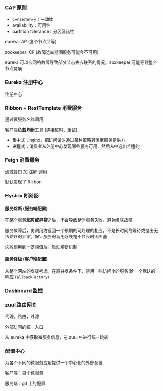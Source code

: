 ### CAP 原则

- consistency：一致性
- availability：可用性
- partition tolerance：分区容错性

eureka: AP (各个节点平等)

zookeeper: CP (故障选举期间服务可能会不可用)

eureka 可以应网络故障导致部分节点失去联系的情况，zookeeper 可能导致整个节点瘫痪



### Eureka 注册中心

注册中心



### Ribbon + RestTemplate 消费服务

通过微服务名称调用

客户端**负载均衡**工具 (连接超时，重试)

- 集中式：nginx，把访问请求通过某种策略转发至服务提供方
- 进程式：消费者从注册中心发现哪些服务可用，然后从中选出合适的





### Feign 消费服务

通过接口 加 注解 调用

默认实现了 Ribbon



### Hystrix 断路器



#### 服务熔断 (服务端配置)

在某个服务**超时或异常**之后，不会导致整体服务失败，避免级联故障

服务故障后，向调用方返回一个预期的可处理的相应，不是长时间的等待或抛出无法处理的异常，保证服务的调用方线程不会长时间阻塞

失败调用到一定阈值后，启动熔断机制



#### 服务降级 (客户端配置)

从整个网站的负载考虑，在高并发条件下，禁用一些访问少的服务(给一个默认的响应 `FallbackFactory`)



### Dashboard 监控



### zuul 路由网关

代理，路由，过滤

外部访问的统一入口

从 eureka 中获取微服务信息，在 zuul 中进行统一跳转



### 配置中心

为各个不同的微服务应用提供一个中心化的外部配置

客户端：每个微服务

服务端：git 上的配置

